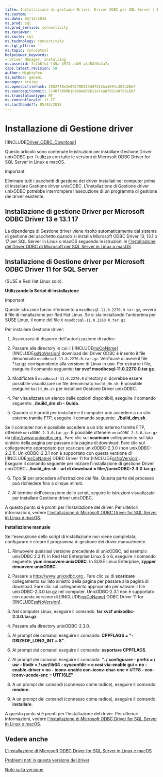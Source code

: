 ```yaml
---
title: Installazione di gestione Driver, Driver ODBC per SQL Server | Documenti Microsoft
ms.custom: ''
ms.date: 02/14/2018
ms.prod: sql
ms.prod_service: connectivity
ms.reviewer: ''
ms.suite: sql
ms.technology: connectivity
ms.tgt_pltfrm: ''
ms.topic: conceptual
helpviewer_keywords:
- Driver Manager, installing
ms.assetid: 7c4b6fb4-f45a-4973-adb9-a4d83f0a2a7a
caps.latest.revision: 59
author: MightyPen
ms.author: genemi
manager: craigg
ms.openlocfilehash: 18827f8e2e001700319d47516ba1694c384b26b7
ms.sourcegitcommit: 1740f3090b168c0e809611a7aa6fd514075616bf
ms.translationtype: MT
ms.contentlocale: it-IT
ms.lasthandoff: 05/03/2018
---
```

# <a name="installing-the-driver-manager"></a>Installazione di Gestione driver
[!INCLUDE[Driver_ODBC_Download](../../../includes/driver_odbc_download.md)]

Questo articolo sono contenute le istruzioni per installare Gestione Driver unixODBC per l'utilizzo con tutte le versioni di Microsoft ODBC Driver for SQL Server in Linux e macOS.  

> [!IMPORTANT]  
> Eliminare tutti i pacchetti di gestione dei driver installati nel computer prima di installare Gestione driver unixODBC. L'installazione di Gestione driver unixODBC potrebbe interrompere l'esecuzione di un programma di gestione dei driver esistente.  

## <a name="installing-the-driver-manager-for-microsoft-odbc-driver-13-131-and-17"></a>Installazione di gestione Driver per Microsoft ODBC Driver 13 e 13.1 17
La dipendenza di Gestione driver viene risolto automaticamente dal sistema di gestione del pacchetto quando si installa Microsoft ODBC Driver 13, 13.1 o 17 per SQL Server in Linux o macOS seguendo le istruzioni in [l'installazione del Driver ODBC di Microsoft per SQL Server in Linux o macOS](../../../connect/odbc/linux-mac/installing-the-microsoft-odbc-driver-for-sql-server.md). 

## <a name="installing-the-driver-manager-for-microsoft-odbc-driver-11-for-sql-server"></a>Installazione di Gestione driver per Microsoft ODBC Driver 11 for SQL Server  

(SUSE e Red Hat Linux solo).

**Utilizzando lo Script di installazione**  
  
> [!IMPORTANT]  
> Queste istruzioni fanno riferimento a `msodbcsql-11.0.2270.0.tar.gz`, ovvero il file di installazione per Red Hat Linux. Se si sta installando l'anteprima per SUSE Linux, il nome del file è `msodbcsql-11.0.2260.0.tar.gz`.  

Per installare Gestione driver:  
  
1.  Assicurarsi di disporre dell'autorizzazione di radice.  
  
2.  Passare alla directory in cui il [!INCLUDE[msCoName](../../../includes/msconame_md.md)] [!INCLUDE[ssNoVersion](../../../includes/ssnoversion_md.md)] download del Driver ODBC è inserito il file denominato `msodbcsql-11.0.2270.0.tar.gz`. Verificare di avere il file \*.tar.gz corrispondente alla versione di Linux in uso. Per estrarre i file, eseguire il comando seguente: **tar xvzf msodbcsql-11.0.2270.0.tar.gz**.  

3.  Modificare il `msodbcsql-11.0.2270.0` directory si dovrebbe essere possibile visualizzare un file denominato `build_dm.sh`. È possibile eseguire `build_dm.sh` per installare Gestione Driver unixODBC.

4.  Per visualizzare un elenco delle opzioni disponibili, eseguire il comando seguente: **./build_dm.sh - Guida**.  
  
5.  Quando si è pronti per installare e il computer può accedere a un sito esterno tramite FTP, eseguire il comando seguente: **./build_dm.sh**.

Se il computer non è possibile accedere a un sito esterno tramite FTP, ottenere `unixODBC-2.3.0.tar.gz`. È possibile ottenere `unixODBC-2.3.0.tar.gz` da [ http://www.unixodbc.org ](http://www.unixodbc.org/). Fare clic sui **scaricare** collegamento sul lato sinistro della pagina per passare alla pagina di download. Fare clic sul collegamento appropriato per scaricare unixODBC-2.3.0 (non unixODBC-2.3.1). UnixODBC-2.3.1 non è supportato con questa versione di [!INCLUDE[msCoName](../../../includes/msconame_md.md)] ODBC Driver 11 for [!INCLUDE[ssNoVersion](../../../includes/ssnoversion_md.md)]. Eseguire il comando seguente per iniziare l'installazione di gestione Driver unixODBC: **./build_dm.sh - url di download = file://unixODBC-2.3.0.tar.gz**.  

6.  Tipo **Sì** per procedere all'estrazione dei file. Questa parte del processo può richiedere fino a cinque minuti.  

7.  Al termine dell'esecuzione dello script, seguire le istruzioni visualizzate per installare Gestione driver unixODBC.

A questo punto si è pronti per l'installazione del driver. Per ulteriori informazioni, vedere [l'installazione di Microsoft ODBC Driver for SQL Server in Linux e macOS](../../../connect/odbc/linux-mac/installing-the-microsoft-odbc-driver-for-sql-server.md).  

**Installazione manuale**

Se l'esecuzione dello script di installazione non viene completata, configurare e creare il programma di gestione dei driver manualmente.

1.  Rimuovere qualsiasi versione precedente di unixODBC, ad esempio unixODBC 2.2.11. In Red Hat Enterprise Linux 5 o 6, eseguire il comando seguente: **yum rimuovere unixODBC**. In SUSE Linux Enterprise, **zypper rimuovere unixODBC**.  
  
2.  Passare a [ http://www.unixodbc.org ](http://www.unixodbc.org/). Fare clic su di **scaricare** collegamento sul lato sinistro della pagina per passare alla pagina di download. Fare clic sul collegamento appropriato per salvare il file unixODBC-2.3.0.tar.gz nel computer. UnixODBC-2.3.1 non è supportato con questa versione di [!INCLUDE[msCoName](../../../includes/msconame_md.md)] ODBC Driver 11 for [!INCLUDE[ssNoVersion](../../../includes/ssnoversion_md.md)].  
  
3.  Nel computer Linux, eseguire il comando: **tar xvzf unixodbc-2.3.0.tar.gz**.  
  
4.  Passare alla directory unixODBC-2.3.0.  
  
5.  Al prompt dei comandi eseguire il comando: **CPPFLAGS = "-DSIZEOF_LONG_INT = 8"**.  
  
6.  Al prompt dei comandi eseguire il comando: **esportare CPPFLAGS**.  
  
7.  Al prompt dei comandi eseguire il comando: **". / configurare - prefix = / usr - libdir = / usr/lib64 - sysconfdir = e così via-enable gui = no - enable-driver = no - iconv-enable con-iconv-char-enc = UTF8 - con-iconv-ucode-enc = UTF16LE"**.  
  
8.  A un prompt dei comandi (connesso come radice), eseguire il comando: **rendere**.  
  
9. A un prompt dei comandi (connesso come radice), eseguire il comando: **installare**.  

A questo punto si è pronti per l'installazione del driver. Per ulteriori informazioni, vedere [l'installazione di Microsoft ODBC Driver for SQL Server in Linux e macOS](../../../connect/odbc/linux-mac/installing-the-microsoft-odbc-driver-for-sql-server.md).  
  
## <a name="see-also"></a>Vedere anche
[L'installazione di Microsoft ODBC Driver for SQL Server in Linux e macOS](../../../connect/odbc/linux-mac/installing-the-microsoft-odbc-driver-for-sql-server.md)

[Problemi noti in questa versione del driver](../../../connect/odbc/linux-mac/known-issues-in-this-version-of-the-driver.md)

[Note sulla versione](../../../connect/odbc/linux-mac/release-notes.md)
